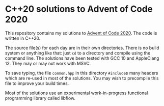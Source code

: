 
# C++20 solutions to Advent of Code 2020 #

This repository contains my solutions to [Advent of Code 2020](https://adventofcode.com/2019/). The code is written in C++20.

The source file(s) for each day are in their own directories. There is no build system or anything like that: just `cd` to a directory and compile using the command line. The solutions have been tested with GCC 10 and AppleClang 12. They may or may not work with MSVC.

To save typing, the file `common.hpp` in this directory `#include`s many headers which are re-used in most of the solutions. You may wish to precompile this file to improve your build times.

Most of the solutions use an experimental work-in-progress functional programming library called libflow.